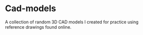 # Cad-models
A collection of random 3D CAD models I created for practice using reference drawings found online.
